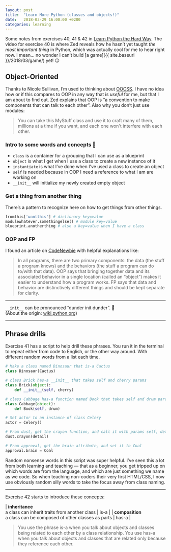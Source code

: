 ```yaml
---
layout: post
title:  "Learn More Python (classes and objects!)"
date:   2018-03-29 16:00:00 +0200
categories: learning
---
```


Some notes from exercises 40, 41 & 42 in [Learn Python the Hard Way](https://learnpythonthehardway.org/). The video for exercise 40 is where Zed reveals how he hasn’t yet taught *the most important thing* in Python, which was actually cool for me to hear right now. I mean… no wonder I can’t build [a game]({{ site.baseurl }}/2018/03/game/) yet! 😜

## Object-Oriented

Thanks to Nicole Sullivan, I’m used to thinking about [OOCSS](https://www.slideshare.net/stubbornella/object-oriented-css). I have no idea how or if  this compares to OOP in any way that is _useful_ for me, but that I am about to find out. Zed explains that OOP is “a&nbsp;convention to make components that can talk to each other”. Also why you don’t just use modules:

> You can take this MyStuff class and use it to craft many of them, millions at a time if you want, and each one won't interfere with each other.

### Intro to some words and concepts 🌱

* `class` is a container for a grouping that I can use as a blueprint
* `object` is what I get when I use a class to create a new instance of it
* `instantiate` is what I’ve done when I’ve used a class to create an object
* `self` is needed because in OOP I need a reference to what I am are working on
* `__init__` will initialize my newly created empty object


### Get a thing from another thing

There’s a pattern to recognize here on how to get things from other things.

```python
fromthis['wantthis'] # dictionary key=value
modulewhatever.somethingelse() # module key=value
blueprint.anotherthing # also a key=value when I have a class
```

### OOP and FP

I found an article on [CodeNewbie](https://www.codenewbie.org/blogs/object-oriented-programming-vs-functional-programming
) with helpful explanations like:
> In all programs, there are two primary components: the data (the stuff a program knows) and the behaviors (the stuff a program can do to/with that data). OOP says that bringing together data and its associated behavior in a single location (called an “object”) makes it easier to understand how a program works. FP says that data and behavior are distinctively different things and should be kept separate for clarity.

---

`__init__` can be pronounced “dunder init dunder”. 💜 <br>
(About the origin: [wiki.python.org](https://wiki.python.org/moin/DunderAlias))

---

## Phrase drills

Exercise 41 has a script to help drill these phrases. You run it in the terminal to repeat either from code to English, or the other way around. With different random words from a list each time.

```python
# Make a class named Dinosaur that is-a Cactus
class Dinosaur(Cactus)
```
```python
# class Brick has-a __init__ that takes self and cherry params
class Brick(object):
    def __init__(self, cherry)
```
```python
# class Cabbage has-a function named Book that takes self and drum params
class Cabbage(object):
    def Book(self, drum)
```
```python
# Set actor to an instance of class Celery
actor = Celery()
```
```python
# From dust, get the crayon function, and call it with params self, detail
dust.crayon(detail)
```
```python
# From approval, get the brain attribute, and set it to Coal
approval.brain = Coal
```

Random nonsense words in this script was super helpful. I’ve seen this a lot from both learning and teaching — that as a beginner, you get tripped up on which words are from the language, and which are just something we name as we code. So when teaching non-coders their very first HTML/CSS, I&nbsp;now use obviously random silly words to take the focus away from class naming.

---

Exercise 42 starts to introduce these concepts:

| **inheritance**<br> a class can inherit traits from another class | is-a |
| **composition**<br> a class can be composed of other classes as parts | has-a |

> You use the phrase is-a when you talk about objects and classes being related to each other by a class relationship. You use has-a when you talk about objects and classes that are related only because they reference each other.

